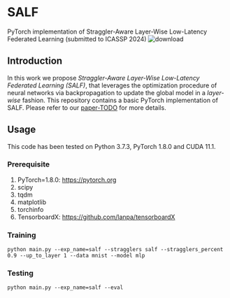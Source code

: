 # SALF
PyTorch implementation of Straggler-Aware Layer-Wise Low-Latency Federated Learning (submitted to ICASSP 2024)
![download](https://github.com/langnatalie/SALF/assets/55830582/2ee6673f-f7ce-45de-b20d-5069a30ca056)


## Introduction
In this work we propose _Straggler-Aware Layer-Wise Low-Latency Federated Learning (SALF)_, that leverages the optimization procedure of neural networks via backpropagation to update the global model in a _layer-wise_ fashion. This repository contains a basic PyTorch implementation of SALF. Please refer to our [paper-TODO](https://arxiv.org/abs/2208.10888) for more details.

## Usage
This code has been tested on Python 3.7.3, PyTorch 1.8.0 and CUDA 11.1.

### Prerequisite
1. PyTorch=1.8.0: https://pytorch.org
2. scipy
3. tqdm
4. matplotlib
5. torchinfo
6. TensorboardX: https://github.com/lanpa/tensorboardX

### Training
```
python main.py --exp_name=salf --stragglers salf --stragglers_percent 0.9 --up_to_layer 1 --data mnist --model mlp
```

### Testing
```
python main.py --exp_name=salf --eval 
```
